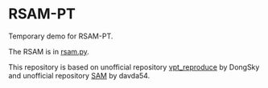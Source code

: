 # RSAM-PT
Temporary demo for RSAM-PT.

The RSAM is in [rsam.py](https://github.com/Keke921/RSAM-PT/blob/main/rsam.py). 

This repository is based on unofficial repository [vpt_reproduce](https://github.com/DongSky/vpt_reproduce) by DongSky and unofficial repository [SAM](https://github.com/davda54/sam) by davda54.
